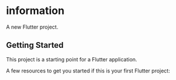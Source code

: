 # information

A new Flutter project.

## Getting Started

This project is a starting point for a Flutter application.

A few resources to get you started if this is your first Flutter project:

